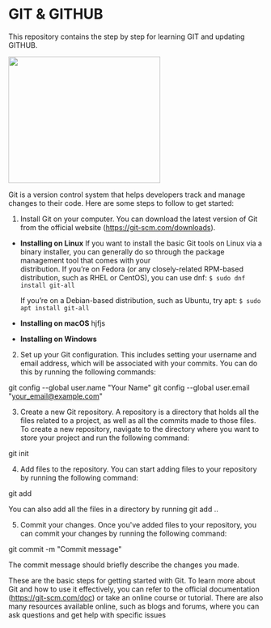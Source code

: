 # **GIT & GITHUB**

This repository contains the step by step for learning GIT and updating GITHUB.

<!-- ![image](https://user-images.githubusercontent.com/15100077/208880325-73824c43-81e1-4be7-b363-b46c6e18567c.png) -->

<img src="https://user-images.githubusercontent.com/15100077/208880325-73824c43-81e1-4be7-b363-b46c6e18567c.png" width="300" height="250">

Git is a version control system that helps developers track and manage changes to their code. Here are some steps to follow to get started:

1. Install Git on your computer. You can download the latest version of Git from the official website (https://git-scm.com/downloads).
  - **Installing on Linux**
     If you want to install the basic Git tools on Linux via a binary installer, you can generally do so through the package management tool that comes with your   
     distribution. If you’re on Fedora (or any closely-related RPM-based distribution, such as RHEL or CentOS), you can use dnf:
     `$ sudo dnf install git-all`
     
     If you’re on a Debian-based distribution, such as Ubuntu, try apt:
     `$ sudo apt install git-all`
 - **Installing on macOS**
  hjfjs
 - **Installing on Windows**
2. Set up your Git configuration. This includes setting your username and email address, which will be associated with your commits. You can do this by running the following commands:

git config --global user.name "Your Name"
git config --global user.email "your_email@example.com"


3. Create a new Git repository. A repository is a directory that holds all the files related to a project, as well as all the commits made to those files. To create a new repository, navigate to the directory where you want to store your project and run the following command:

git init

4. Add files to the repository. You can start adding files to your repository by running the following command:

git add <filename>

You can also add all the files in a directory by running git add ..

5. Commit your changes. Once you've added files to your repository, you can commit your changes by running the following command:

git commit -m "Commit message"

The commit message should briefly describe the changes you made.

These are the basic steps for getting started with Git. To learn more about Git and how to use it effectively, you can refer to the official documentation (https://git-scm.com/doc) or take an online course or tutorial. There are also many resources available online, such as blogs and forums, where you can ask questions and get help with specific issues

